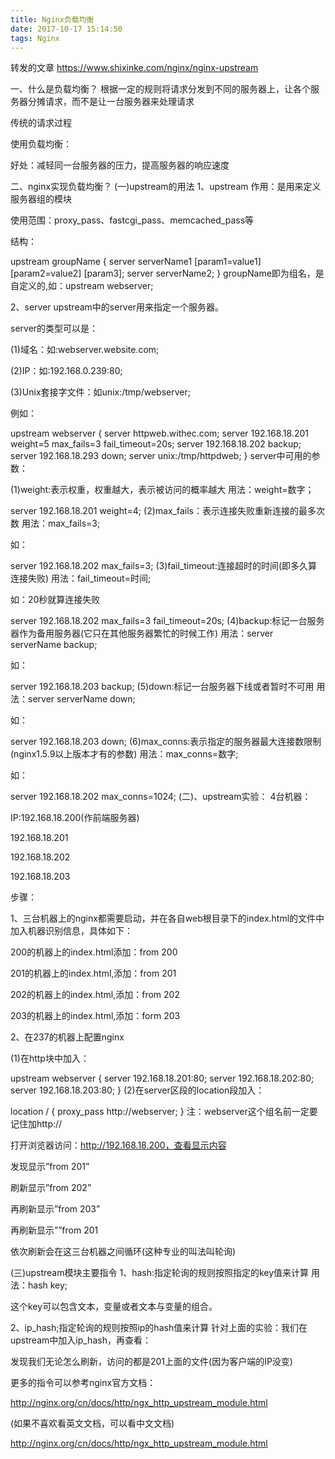 ```yaml
---
title: Nginx负载均衡
date: 2017-10-17 15:14:50
tags: Nginx
---
```


转发的文章 https://www.shixinke.com/nginx/nginx-upstream

一、什么是负载均衡？
根据一定的规则将请求分发到不同的服务器上，让各个服务器分摊请求，而不是让一台服务器来处理请求

传统的请求过程

使用负载均衡：


好处：减轻同一台服务器的压力，提高服务器的响应速度

二、nginx实现负载均衡？
(一)upstream的用法
1、upstream
作用：是用来定义服务器组的模块

使用范围：proxy_pass、fastcgi_pass、memcached_pass等

结构：

upstream groupName {
    server serverName1 [param1=value1] [param2=value2] [param3];
    server serverName2;
}
groupName即为组名，是自定义的,如：upstream webserver;

2、server
upstream中的server用来指定一个服务器。

server的类型可以是：

(1)域名：如:webserver.website.com;

(2)IP：如:192.168.0.239:80;

(3)Unix套接字文件：如unix:/tmp/webserver;

例如：

upstream webserver {
     server httpweb.withec.com;
     server 192.168.18.201 weight=5 max_fails=3 fail_timeout=20s;
     server 192.168.18.202 backup;
     server 192.168.18.293 down;
     server unix:/tmp/httpdweb;
}
server中可用的参数：

(1)weight:表示权重，权重越大，表示被访问的概率越大
用法：weight=数字；

server 192.168.18.201 weight=4;
(2)max_fails：表示连接失败重新连接的最多次数
用法：max_fails=3;

如：

server 192.168.18.202 max_fails=3;
(3)fail_timeout:连接超时的时间(即多久算连接失败)
用法：fail_timeout=时间;

如：20秒就算连接失败

server 192.168.18.202 max_fails=3 fail_timeout=20s;
(4)backup:标记一台服务器作为备用服务器(它只在其他服务器繁忙的时候工作)
用法：server serverName backup;

如：

server 192.168.18.203 backup;
(5)down:标记一台服务器下线或者暂时不可用
用法：server serverName down;

如：

server 192.168.18.203 down;
(6)max_conns:表示指定的服务器最大连接数限制(nginx1.5.9以上版本才有的参数)
用法：max_conns=数字;

如：

server 192.168.18.202 max_conns=1024;
(二)、upstream实验：
4台机器：

IP:192.168.18.200(作前端服务器)

192.168.18.201

192.168.18.202

192.168.18.203

步骤：

1、三台机器上的nginx都需要启动，并在各自web根目录下的index.html的文件中加入机器识别信息，具体如下：

200的机器上的index.html添加：from 200

201的机器上的index.html,添加：from 201

202的机器上的index.html,添加：from 202

203的机器上的index.html,添加：form 203

2、在237的机器上配置nginx

(1)在http块中加入：

upstream webserver {
      server 192.168.18.201:80;
      server 192.168.18.202:80;
      server 192.168.18.203:80;
}
       (2)在server区段的location段加入：

location / {
    proxy_pass http://webserver;
}
注：webserver这个组名前一定要记住加http://

打开浏览器访问：http://192.168.18.200，查看显示内容

发现显示”from 201”

刷新显示”from 202”

再刷新显示”from 203”

再刷新显示””from 201

依次刷新会在这三台机器之间循环(这种专业的叫法叫轮询)

(三)upstream模块主要指令
1、hash:指定轮询的规则按照指定的key值来计算
用法：hash key;

这个key可以包含文本，变量或者文本与变量的组合。

2、ip_hash;指定轮询的规则按照ip的hash值来计算
针对上面的实验：我们在upstream中加入ip_hash，再查看：

发现我们无论怎么刷新，访问的都是201上面的文件(因为客户端的IP没变)



更多的指令可以参考nginx官方文档：

http://nginx.org/cn/docs/http/ngx_http_upstream_module.html

(如果不喜欢看英文文档，可以看中文文档)

http://nginx.org/cn/docs/http/ngx_http_upstream_module.html